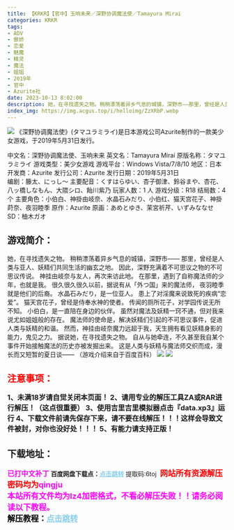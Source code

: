 ```yaml
---
title: 【KRKR】【官中】玉响未来／深野协调魔法使／Tamayura Mirai
categories: KRKR
tags:
- ADV
- 傲娇
- 恋爱
- 魅魔
- 精灵
- 魔法
- 姐姐
- 2019年
- 官中
- Azurite社
date: 2023-10-13 8:02:00
description: 她，在寻找遗失之物。稍稍漂荡着异乡气息的城镇，深野市——那里，曾经是人类与亚人、妖精们共同生活的幽玄之地。因此，深野充满着不可思议之物的不可思议传说。神挂由岐奈与友人，再次来访此地。在那里，遇到了自称魔法师的少年，也就是我。很久很久很久以前，据说有从「外つ国」来的魔法师，
index_img: https://img.acgus.top/i/helloimg/ZzXRbP.webp
---
```

![](https://img.acgus.top/i/helloimg/ZzXRbP.webp)
《深野协调魔法使》(タマユラミライ)是日本游戏公司Azurite制作的一款美少女游戏，于2019年5月31日发行。

中文名：深野协调魔法使、玉响未来
英文名：Tamayura Mirai
原版名称：タマユラミライ
游戏类型：美少女游戏
游戏平台：Windows Vista/7/8/10
地区：日本
开发商：Azurite
发行公司：Azurite
发行日期：2019年5月31日  
编剧：籐太、にっし～
主要配音：くすはらゆい、杏子御津、鈴谷まや、杏花、八ッ橋しなもん、大隈シロ、飴川紫乃
玩家人数：1 人
游戏分级：R18
结局数：4 个
主要角色：小伯白、神掛由岐奈、水晶石みだり、小伯红、猫天宫花子、神掛莳奈、夜羽睦季
原作：Azurite
原画：あめとゆき、茉宮祈芹、いずみななせ
SD：柚木ガオ

## 游戏简介：
她，在寻找遗失之物。
稍稍漂荡着异乡气息的城镇，深野市——
那里，曾经是人类与亚人、妖精们共同生活的幽玄之地。
因此，深野充满着不可思议之物的不可思议传说。
神挂由岐奈与友人，再次来访此地。
在那里，遇到了自称魔法师的少年，也就是我。
很久很久很久以前，据说有从「外つ国」来的魔法师，
夜羽睦季就是他们的后裔。
水晶石みだり，是一位亚人。
患上了对淫魔来说致死的疾病“恋爱”。
猫天宫花子，曾经是侍奉水神的使者。
传闻的厕所花子，对学园传说无所不知。
小伯白，是一直陪在身边的伙伴。
虽然对魔法及妖精一窍不通，但对我来说尤如姐姐般的存在。
魔法师的使命是，解决妖精们引起的不可思议事件，促进人类与妖精的和谐。
然而，神挂由岐奈魔力远超于我，天生拥有看见妖精身影的能力，鬼见之力。
据说她，在寻找遗失之物。
自从与她牵连，不久甚至我自某个事件开始接触魔法的历史亦被发掘出来。
这是人类与妖精与魔法师交织而成，漫长而又短暂的夏日谈——
（游戏介绍来自于百度百科）
![](https://img.acgus.top/i/helloimg/ZzXZD6.webp)
![](https://img.acgus.top/i/helloimg/ZzXFGn.webp)





## <font color=#FF0000 >注意事项：</font>
<font size=3><b>1、未满18岁请自觉关闭本页面！
2、请用专业的解压工具ZA或RAR进行解压！（这点很重要）
3、使用吉里吉里模拟器点击『data.xp3』运行
4、下载文件前请先保存下来，请不要在线解压！！！这样会导致文件被封，对你也没好处！！！
5、有能力请支持正版！</b></font>

## 下载地址：
<font color=#FF00FF size=3><b>已打中文补丁</b></font>
<b>百度网盘下载点：</b><a href="https://pan.baidu.com/s/1q4zwpaCP9y5kGai0GwbZlQ?pwd=6toj" style="color: #87CEEB;"><b>点击跳转</b></a> 提取码:6toj
<a style="padding: 0" href="https://post.qingju.org/AD/"><img style="max-width:100%" src="https://img.acgus.top/i/2024/07/478f689b8021d8d499ab43d21acf137a.gif" alt=""></a>
<b><font color=#FF0000 size=4>网站所有资源解压密码均为</b></font><b><font color=#FF00FF size=4>qingju</font><font color=#FF0000 ></font></b><br><b><font color=#FF00FF size=4>本站所有文件均为lz4加密格式，不看必解压失败！！请务必阅读以下教程。</b></font><br><b><font color=#000 size=4>解压教程：</b><a href="https://post.qingju.org/tutorial/000/" style="color: #87CEEB;"><b>点击跳转</b></a>
